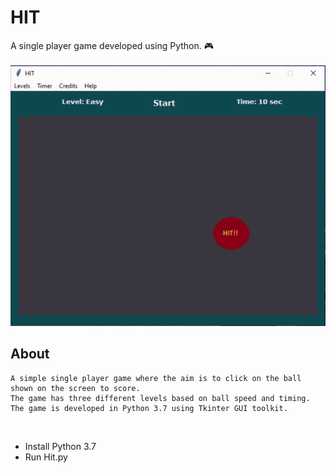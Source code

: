 # HIT
A single player game developed using Python. :video_game:
<br><br>
<img src="https://github.com/M-R-Brown/HIT/blob/master/Hit.gif" />
<br>
## **About**
```
A simple single player game where the aim is to click on the ball shown on the screen to score.
The game has three different levels based on ball speed and timing.
The game is developed in Python 3.7 using Tkinter GUI toolkit.

```
<br>  

- Install Python 3.7 
- Run Hit.py  
